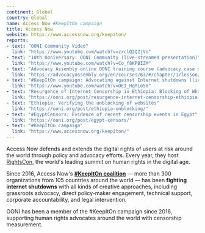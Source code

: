 ```yaml
---
continent: Global
country: Global
name: Access Now #KeepItOn campaign
title: Access Now
website: https://www.accessnow.org/keepiton/
reports:
- text: "OONI Community Video"
  link: "https://www.youtube.com/watch?v=zrclQ2QZjVo"
- text: "10th Ooniversary: OONI Community (live-streamed presentation)"
  link: "https://www.youtube.com/watch?v=Co_f8KPBIZM"
- text: "Advocacy Assembly online OONI training course (advocacy case study)"
  link: "https://advocacyassembly.org/en/courses/63/#/chapter/1/lesson/1"
- text: "#KeepItOn campaign: Advocating against Internet shutdowns (live-streamed presentation)"
  link: "https://www.youtube.com/watch?v=OEI_HqRLo50"
- text: "Resurgence of Internet Censorship in Ethiopia: Blocking of WhatsApp, Facebook, and African Arguments"
  link: "https://ooni.org/post/resurgence-internet-censorship-ethiopia-2019/"
- text: "Ethiopia: Verifying the unblocking of websites"
  link: "https://ooni.org/post/ethiopia-unblocking/"
- text: "#EgyptCensors: Evidence of recent censorship events in Egypt"
  link: "https://ooni.org/post/egypt-censors/"
- text: "#KeepItOn campaign"
  link: "https://www.accessnow.org/keepiton/"
---
```


Access Now defends and extends the digital rights of users at risk around the world through policy and advocacy efforts. Every year, they host [RightsCon](https://www.rightscon.org/), the world's leading summit on human rights in the digital age.

Since 2016, Access Now's **[#KeepItOn coalition](https://www.accessnow.org/keepiton/)** — more than 300 organizations from 105 countries around the world — has been **fighting internet shutdowns** with all kinds of creative approaches, including grassroots advocacy, direct policy-maker engagement, technical support, corporate accountability, and legal intervention.

OONI has been a member of the #KeepItOn campaign since 2016, supporting human rights advocates around the world with censorship measurement.
